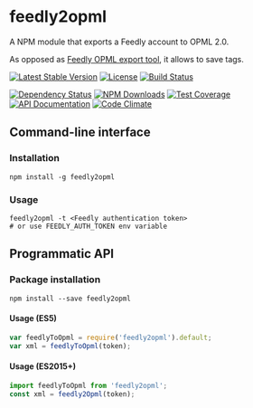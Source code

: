 feedly2opml
===========

A NPM module that exports a Feedly account to OPML 2.0.

As opposed as [Feedly OPML export tool](http://feedly.com/i/opml), it allows to
save tags.

[![Latest Stable Version](https://img.shields.io/npm/v/feedly2opml.svg)](https://www.npmjs.com/package/feedly2opml)
[![License](https://img.shields.io/npm/l/feedly2opml.svg)](https://www.npmjs.com/package/feedly2opml)
[![Build Status](https://img.shields.io/travis/amercier/node-feedly2opml/master.svg)](https://travis-ci.org/amercier/node-feedly2opml)

[![Dependency Status](http://img.shields.io/gemnasium/amercier/node-feedly2opml.svg)](https://gemnasium.com/amercier/node-feedly2opml)
[![NPM Downloads](https://img.shields.io/npm/dm/feedly2opml.svg)](https://www.npmjs.com/package/feedly2opml)
[![Test Coverage](https://img.shields.io/codecov/c/github/amercier/node-feedly2opml/master.svg)](https://codecov.io/github/amercier/node-feedly2opml?branch=master)
[![API Documentation](https://doc.esdoc.org/github.com/amercier/node-feedly2opml/badge.svg)](https://doc.esdoc.org/github.com/amercier/node-feedly2opml/)
[![Code Climate](https://img.shields.io/codeclimate/github/amercier/node-feedly2opml.svg)](https://codeclimate.com/github/amercier/node-feedly2opml)

Command-line interface
----------------------

### Installation

    npm install -g feedly2opml

### Usage

    feedly2opml -t <Feedly authentication token>
    # or use FEEDLY_AUTH_TOKEN env variable

Programmatic API
----------------

### Package installation

    npm install --save feedly2opml

#### Usage (ES5)

```js
var feedlyToOpml = require('feedly2opml').default;
var xml = feedlyToOpml(token);
```

#### Usage (ES2015+)

```js
import feedlyToOpml from 'feedly2opml';
const xml = feedly2Opml(token);
```